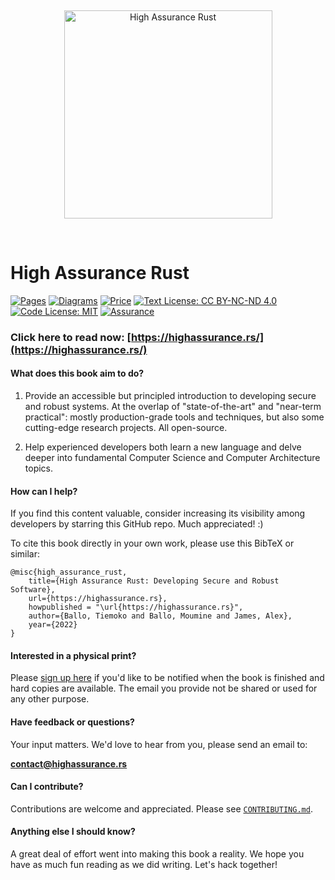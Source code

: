 <br><p align="center"><img src="https://github.com/tnballo/high-assurance-rust/blob/3ea7daa046daaac303107598e26232ea7e08bbd3/img/har_logo.svg" width="333" alt="High Assurance Rust"></p><br>

# High Assurance Rust

[![Pages](https://img.shields.io/badge/Pages-179-purple.svg)](https://github.com/tnballo/high-assurance-rust)
[![Diagrams](https://img.shields.io/badge/Diagrams-49-blue.svg)](https://github.com/tnballo/high-assurance-rust)
[![Price](https://img.shields.io/badge/Price-$0.00-orange.svg)](https://highassurance.rs/cfp.html)
[![Text License: CC BY-NC-ND 4.0](https://img.shields.io/badge/Text%20License-CC%20BY--NC--ND%204.0-yellow.svg)](https://highassurance.rs/license.html)
[![Code License: MIT](https://img.shields.io/badge/Code%20License-MIT-yellowgreen.svg)](https://highassurance.rs/license.html)
[![Assurance](https://img.shields.io/badge/Assurance-High-brightgreen.svg)](https://highassurance.rs)

### Click here to read now: [https://highassurance.rs/](https://highassurance.rs/)

#### What does this book aim to do?

1. Provide an accessible but principled introduction to developing secure and robust systems. At the overlap of "state-of-the-art" and "near-term practical": mostly production-grade tools and techniques, but also some cutting-edge research projects. All open-source.

2. Help experienced developers both learn a new language and delve deeper into fundamental Computer Science and Computer Architecture topics.

#### How can I help?

If you find this content valuable, consider increasing its visibility among developers by starring this GitHub repo.
Much appreciated! :)

To cite this book directly in your own work, please use this BibTeX or similar:

```
@misc{high_assurance_rust,
    title={High Assurance Rust: Developing Secure and Robust Software},
    url={https://highassurance.rs},
    howpublished = "\url{https://highassurance.rs}",
    author={Ballo, Tiemoko and Ballo, Moumine and James, Alex},
    year={2022}
}
```

#### Interested in a physical print?

Please [sign up here](https://forms.gle/ESYgXgswCjEoCSHT9) if you'd like to be notified when the book is finished and hard copies are available.
The email you provide not be shared or used for any other purpose.

#### Have feedback or questions?

Your input matters.
We'd love to hear from you, please send an email to:

<a href="mailto:contact@highassurance.rs">**contact@highassurance.rs**</a>

#### Can I contribute?

Contributions are welcome and appreciated.
Please see [`CONTRIBUTING.md`](./CONTRIBUTING.md).

#### Anything else I should know?

A great deal of effort went into making this book a reality.
We hope you have as much fun reading as we did writing.
Let's hack together!
